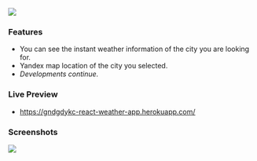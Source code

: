 ![](https://cdn.freelogovectors.net/wp-content/uploads/2018/12/react-logo.png)

### Features

- You can see the instant weather information of the city you are looking for.
- Yandex map location of the city you selected.
- *Developments continue.*

### Live Preview
- https://gndgdykc-react-weather-app.herokuapp.com/

### Screenshots
![](https://i.ibb.co/B31fQF0/weather-fw.png)
